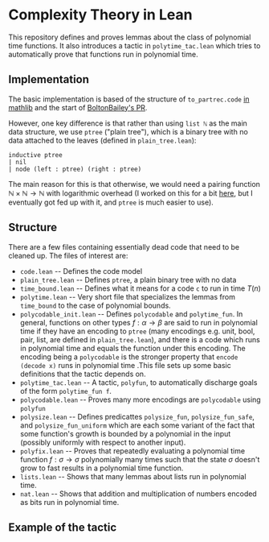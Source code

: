 # Complexity Theory in Lean

This repository defines and proves lemmas about the class of polynomial time functions.
It also introduces a tactic in `polytime_tac.lean` which tries to automatically prove that
functions run in polynomial time.

## Implementation

The basic implementation is based of the structure of `to_partrec.code` [in mathlib]( https://github.com/leanprover-community/mathlib/blob/master/src/computability/tm_to_partrec.lean) and
the start of [BoltonBailey's PR](https://github.com/leanprover-community/mathlib/pull/11046).

However, one key difference is that rather than using `list ℕ` as the main data structure, we use `ptree` ("plain tree"), which is a binary tree with no data
attached to the leaves (defined in `plain_tree.lean`):

```lean
inductive ptree
| nil
| node (left : ptree) (right : ptree)
```

The main reason for this is that otherwise, we would need a pairing function $\mathbb{N} \times \mathbb{N} \rightarrow \mathbb{N}$ with logarithmic overhead
(I worked on this for a bit [here](https://github.com/leanprover-community/mathlib/pull/13213), but I eventually got fed up with it, and `ptree` is much easier to use).

## Structure

There are a few files containing essentially dead code that need to be cleaned up. The files of interest are:
  - `code.lean` -- Defines the code model
  - `plain_tree.lean` -- Defines `ptree`, a plain binary tree with no data
  - `time_bound.lean` -- Defines what it means for a code `c` to run in time $T(n)$
  - `polytime.lean` -- Very short file that specializes the lemmas from `time_bound` to the case of polynomial bounds.
  - `polycodable_init.lean` -- Defines `polycodable` and `polytime_fun`.
      In general, functions on other types $f : \alpha \rightarrow \beta$ are said to run in polynomial time
      if they have an encoding to `ptree` (many encodings e.g. unit, bool, pair, list, are defined in `plain_tree.lean`), and
      there is a code which runs in polynomial time and equals the function under this encoding. The encoding being a `polycodable`
      is the stronger property that `encode (decode x)` runs in polynomial time .This file sets up some basic
      definitions that the tactic depends on.
  - `polytime_tac.lean` -- A tactic, `polyfun`, to automatically discharge goals of the form `polytime_fun f`.
  - `polycodable.lean` -- Proves many more encodings are `polycodable` using `polyfun`
  - `polysize.lean` -- Defines predicattes `polysize_fun`, `polysize_fun_safe`, and `polysize_fun_uniform` which are each some variant
    of the fact that some function's growth is bounded by a polynomial in the input (possibly uniformly with respect to another input).
  - `polyfix.lean` -- Proves that repeatedly evaluating a polynomial time function $f : \sigma \rightarrow \sigma$ polynomially many times such that the
    state $\sigma$ doesn't grow to fast results in a polynomial time function.
  - `lists.lean` -- Shows that many lemmas about lists run in polynomial time.
  - `nat.lean` -- Shows that addition and multiplication of numbers encoded as bits run in polynomial time.
  
## Example of the tactic




